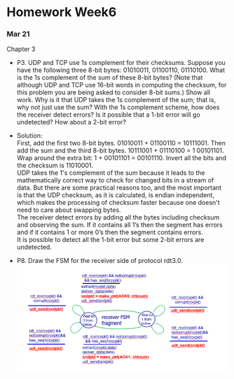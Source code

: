 # Homework Week6  
### Mar 21  

Chapter 3  
- P3. UDP and TCP use 1s complement for their checksums. Suppose you have the following three 8-bit bytes: 01010011, 01100110, 01110100. What is the 1s complement of the sum of these 8-bit bytes? (Note that although UDP and TCP use 16-bit words in computing the checksum, for this problem you are being asked to consider 8-bit sums.) Show all work. Why is it that UDP takes the 1s complement of the sum; that is, why not just use the sum? With the 1s complement scheme, how does the receiver detect errors? Is it possible that a 1-bit error will go undetected? How about a 2-bit error?  

- Solution:  
First, add the first two 8-bit bytes. 01010011 + 01100110 = 10111001. Then add the sum and the third 8-bit bytes. 10111001 + 01110100 = 1 00101101. Wrap around the extra bit: 1 + 00101101 = 00101110. Invert all the bits and the checksum is 11010001.   
UDP takes the 1's complement of the sum because  it leads to the mathematically correct way to check for changed bits in a stream of data. But there are some practical reasons too, and the most important is that the UDP checksum, as it is calculated, is endian independent, which makes the processing of checksum faster because one doesn't need to care about swapping bytes.  
The receiver detect errors by adding all the bytes including checksum and observing the sum. If it contains all 1’s then the segment has errors and if it contains 1 or more 0’s then the segment contains errors.  
It is possible to detect all the 1-bit error but some 2-bit errors are undetected.



- P8. Draw the FSM for the receiver side of protocol rdt3.0.  
![receiver FSM fragment rdt3.0](./2020302111054_陈卓颖.png)
